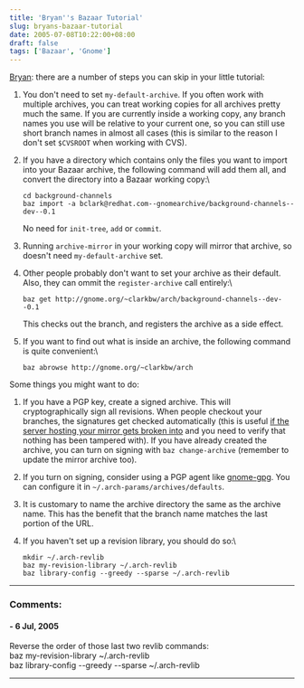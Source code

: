 ```yaml
---
title: 'Bryan''s Bazaar Tutorial'
slug: bryans-bazaar-tutorial
date: 2005-07-08T10:22:00+08:00
draft: false
tags: ['Bazaar', 'Gnome']
---
```


[Bryan](http://www.gnome.org/~clarkbw/blog/GNOME/how_i_used_baz_to_start_my_little_project):
there are a number of steps you can skip in your little tutorial:

1.  You don\'t need to set `my-default-archive`. If you often work with
    multiple archives, you can treat working copies for all archives
    pretty much the same. If you are currently inside a working copy,
    any branch names you use will be relative to your current one, so
    you can still use short branch names in almost all cases (this is
    similar to the reason I don\'t set `$CVSROOT` when working with
    CVS).

2.  If you have a directory which contains only the files you want to
    import into your Bazaar archive, the following command will add them
    all, and convert the directory into a Bazaar working copy:\

        cd background-channels
        baz import -a bclark@redhat.com--gnomearchive/background-channels--dev--0.1

    No need for `init-tree`, `add` or `commit`.

3.  Running `archive-mirror` in your working copy will mirror that
    archive, so doesn\'t need `my-default-archive` set.

4.  Other people probably don\'t want to set your archive as their
    default. Also, they can ommit the `register-archive` call entirely:\

        baz get http://gnome.org/~clarkbw/arch/background-channels--dev--0.1

    This checks out the branch, and registers the archive as a side
    effect.

5.  If you want to find out what is inside an archive, the following
    command is quite convenient:\

        baz abrowse http://gnome.org/~clarkbw/arch

Some things you might want to do:

1.  If you have a PGP key, create a signed archive. This will
    cryptographically sign all revisions. When people checkout your
    branches, the signatures get checked automatically (this is useful
    [if the server hosting your mirror gets broken
    into](http://mail.gnome.org/archives/gnome-announce-list/2004-March/msg00113.html)
    and you need to verify that nothing has been tampered with). If you
    have already created the archive, you can turn on signing with
    `baz change-archive` (remember to update the mirror archive too).

2.  If you turn on signing, consider using a PGP agent like
    [gnome-gpg](http://people.redhat.com/~walters/gnome-gpg/). You can
    configure it in `~/.arch-params/archives/defaults`.

3.  It is customary to name the archive directory the same as the
    archive name. This has the benefit that the branch name matches the
    last portion of the URL.

4.  If you haven\'t set up a revision library, you should do so:\

        mkdir ~/.arch-revlib
        baz my-revision-library ~/.arch-revlib
        baz library-config --greedy --sparse ~/.arch-revlib

---
### Comments:
####  - <time datetime="2005-07-09 01:56:47">6 Jul, 2005</time>

Reverse the order of those last two revlib commands:\
baz my-revision-library \~/.arch-revlib\
baz library-config \--greedy \--sparse \~/.arch-revlib

---

